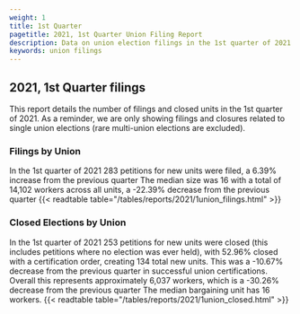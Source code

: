 ```yaml
---
weight: 1
title: 1st Quarter
pagetitle: 2021, 1st Quarter Union Filing Report
description: Data on union election filings in the 1st quarter of 2021
keywords: union filings
---
```


## 2021, 1st Quarter filings

This report details the number of filings and closed units in the 1st quarter of 2021. As a reminder, we are only showing filings and closures related to single union elections (rare multi-union elections are excluded).

### Filings by Union
In the 1st quarter of 2021 283 petitions for new units were filed, a 6.39% increase from the previous quarter The median size was 16 with a total of 14,102 workers across all units, a -22.39% decrease from the previous quarter
{{< readtable table="/tables/reports/2021/1union_filings.html" >}}

### Closed Elections by Union
In the 1st quarter of 2021 253 petitions for new units were closed (this includes petitions where no election was ever held), with 52.96% closed with a certification order, creating 134 total new units. This was a -10.67% decrease from the previous quarter in successful union certifications. Overall this represents approximately 6,037 workers, which is a -30.26% decrease from the previous quarter The median bargaining unit has 16 workers.
{{< readtable table="/tables/reports/2021/1union_closed.html" >}}
